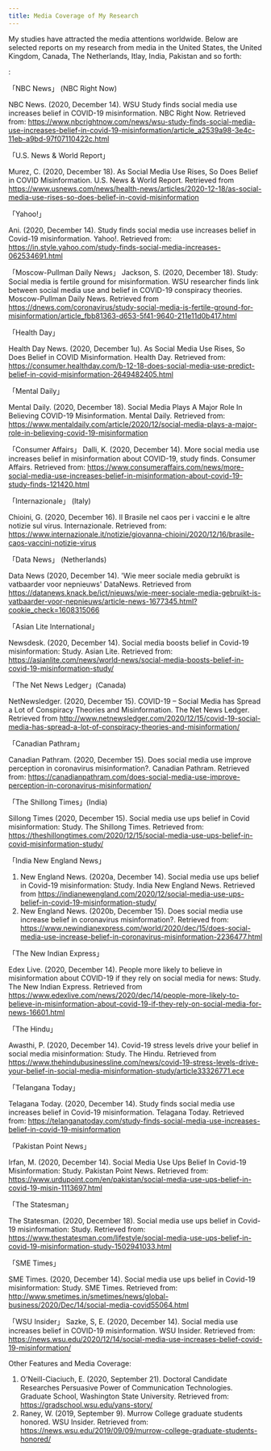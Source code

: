 ```yaml
---
title: Media Coverage of My Research
---
```

My studies have attracted the media attentions worldwide. Below are selected reports on my research from media in the United States, the United Kingdom, Canada, The Netherlands, Itlay, India, Pakistan and so forth:

:

「NBC News」 (NBC Right Now)

NBC News. (2020, December 14). WSU Study finds social media use increases belief in COVID-19 misinformation. NBC Right Now. Retrieved from: https://www.nbcrightnow.com/news/wsu-study-finds-social-media-use-increases-belief-in-covid-19-misinformation/article_a2539a98-3e4c-11eb-a9bd-97f07110422c.html 

「U.S. News & World Report」

Murez, C. (2020, December 18). As Social Media Use Rises, So Does Belief in COVID Misinformation. U.S. News & World Report. Retrieved from https://www.usnews.com/news/health-news/articles/2020-12-18/as-social-media-use-rises-so-does-belief-in-covid-misinformation

「Yahoo!」

Ani. (2020, December 14). Study finds social media use increases belief in Covid-19 misinformation. Yahoo!. Retrieved from: https://in.style.yahoo.com/study-finds-social-media-increases-062534691.html 

「Moscow-Pullman Daily News」
Jackson, S. (2020, December 18). Study: Social media is fertile ground for misinformation. WSU researcher finds link between social media use and belief in COVID-19 conspiracy theories. Moscow-Pullman Daily News. Retrieved from https://dnews.com/coronavirus/study-social-media-is-fertile-ground-for-misinformation/article_fbb81363-d653-5f41-9640-211e11d0b417.html

「Health Day」

Health Day News. (2020, December 1u). As Social Media Use Rises, So Does Belief in COVID Misinformation. Health Day. Retrieved from: https://consumer.healthday.com/b-12-18-does-social-media-use-predict-belief-in-covid-misinformation-2649482405.html 

「Mental Daily」

Mental Daily. (2020, December 18). Social Media Plays A Major Role In Believing COVID-19 Misinformation. Mental Daily. Retrieved from: https://www.mentaldaily.com/article/2020/12/social-media-plays-a-major-role-in-believing-covid-19-misinformation

「Consumer Affairs」
Dalli, K. (2020, December 14). More social media use increases belief in misinformation about COVID-19, study finds. Consumer Affairs. Retrieved from: https://www.consumeraffairs.com/news/more-social-media-use-increases-belief-in-misinformation-about-covid-19-study-finds-121420.html 

「Internazionale」 (Italy)

Chioini, G. (2020, December 16). Il Brasile nel caos per i vaccini e le altre notizie sul virus. Internazionale. Retrieved from: https://www.internazionale.it/notizie/giovanna-chioini/2020/12/16/brasile-caos-vaccini-notizie-virus 

「Data News」 (Netherlands)

Data News (2020, December 14). 'Wie meer sociale media gebruikt is vatbaarder voor nepnieuws' DataNews. Retrieved from https://datanews.knack.be/ict/nieuws/wie-meer-sociale-media-gebruikt-is-vatbaarder-voor-nepnieuws/article-news-1677345.html?cookie_check=1608315066 

「Asian Lite International」

Newsdesk. (2020, December 14). Social media boosts belief in Covid-19 misinformation: Study. Asian Lite. Retrieved from: https://asianlite.com/news/world-news/social-media-boosts-belief-in-covid-19-misinformation-study/ 

「The Net News Ledger」(Canada)

NetNewsledger. (2020, December 15). COVID-19 – Social Media has Spread a Lot of Conspiracy Theories and Misinformation. The Net News Ledger. Retrieved from http://www.netnewsledger.com/2020/12/15/covid-19-social-media-has-spread-a-lot-of-conspiracy-theories-and-misinformation/ 

「Canadian Pathram」

Canadian Pathram. (2020, December 15). Does social media use improve perception in coronavirus misinformation?. Canadian Pathram. Retrieved from: https://canadianpathram.com/does-social-media-use-improve-perception-in-coronavirus-misinformation/ 

「The Shillong Times」(India)

Sillong Times (2020, December 15). Social media use ups belief in Covid misinformation: Study. The Shillong Times. Retrieved from: https://theshillongtimes.com/2020/12/15/social-media-use-ups-belief-in-covid-misinformation-study/ 

「India New England News」

1.	New England News. (2020a, December 14). Social media use ups belief in Covid-19 misinformation: Study. India New England News. Retrieved from https://indianewengland.com/2020/12/social-media-use-ups-belief-in-covid-19-misinformation-study/ 
2.	New England News. (2020b, December 15). Does social media use increase belief in coronavirus misinformation?. Retrieved from: https://www.newindianexpress.com/world/2020/dec/15/does-social-media-use-increase-belief-in-coronavirus-misinformation-2236477.html 

「The New Indian Express」

Edex Live. (2020, December 14). People more likely to believe in misinformation about COVID-19 if they rely on social media for news: Study. The New Indian Express. Retrieved from https://www.edexlive.com/news/2020/dec/14/people-more-likely-to-believe-in-misinformation-about-covid-19-if-they-rely-on-social-media-for-news-16601.html 

「The Hindu」

Awasthi, P. (2020, December 14). Covid-19 stress levels drive your belief in social media misinformation: Study. The Hindu. Retrieved from https://www.thehindubusinessline.com/news/covid-19-stress-levels-drive-your-belief-in-social-media-misinformation-study/article33326771.ece 

「Telangana Today」

Telagana Today. (2020, December 14). Study finds social media use increases belief in Covid-19 misinformation. Telagana Today. Retrieved from: https://telanganatoday.com/study-finds-social-media-use-increases-belief-in-covid-19-misinformation 

「Pakistan Point News」

Irfan, M. (2020, December 14). Social Media Use Ups Belief In Covid-19 Misinformation: Study. Pakistan Point News. Retrieved from: https://www.urdupoint.com/en/pakistan/social-media-use-ups-belief-in-covid-19-misin-1113697.html 

「The Statesman」

The Statesman. (2020, December 18). Social media use ups belief in Covid-19 misinformation: Study. Retrieved from: https://www.thestatesman.com/lifestyle/social-media-use-ups-belief-in-covid-19-misinformation-study-1502941033.html 

「SME Times」

SME Times. (2020, December 14). Social media use ups belief in Covid-19 misinformation: Study. SME Times. Retrieved from: http://www.smetimes.in/smetimes/news/global-business/2020/Dec/14/social-media-covid55064.html 

「WSU Insider」
Sazke, S, E. (2020, December 14). Social media use increases belief in COVID-19 misinformation. WSU Insider. Retrieved from: https://news.wsu.edu/2020/12/14/social-media-use-increases-belief-covid-19-misinformation/


Other Features and Media Coverage:

1.	O’Neill-Ciaciuch, E. (2020, September 21). Doctoral Candidate Researches Persuasive Power of Communication Technologies. Graduate School, Washington State University. Retrieved from: https://gradschool.wsu.edu/yans-story/ 
2.	Raney, W. (2019, September 9). Murrow College graduate students honored. WSU Insider. Retrieved from: https://news.wsu.edu/2019/09/09/murrow-college-graduate-students-honored/
